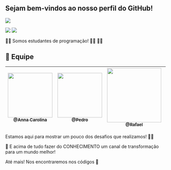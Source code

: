 ## Sejam bem-vindos ao nosso perfil do GitHub!

<p><img src="https://img.shields.io/badge/Menu%20Principal-Projeto%20Em%20Construção-blue?style=for-the-badge&logo=appveyor"></p>
<p>
<img src="https://img.shields.io/badge/Tecnologias-Python-9cf">
<img src="https://img.shields.io/badge/Tecnologia-Jupyter Notebook-9cf">
</p>

:technologist:  Somos estudantes de programação! :man_technologist: :woman_technologist:

## 	:handshake: Equipe

[<img src="https://github.com/developersapi/LMSApp/blob/main/anna.jpeg" width=140 > <br> <sub> @Anna Carolina </sub>](https://github.com/AnnaCMendes)| [<img src="https://github.com/developersapi/LMSApp/blob/main/pedrofs.jpg" width=140 > <br> <sub> @Pedro  </sub>](https://github.com/PedroSilva201) | [<img  src="https://avatars.githubusercontent.com/u/67149165?v=4" width=170 > <br> <sub> @Rafael </sub>](https://github.com/Rafael-BD) | [<img src="https://github.com/developersapi/LMSApp/blob/main/rafael.jpg" width=140 > <br> <sub> @Rafael </sub>](https://github.com/rafaeldossper)|[<img src="https://avatars.githubusercontent.com/u/64873345?v=4" width=140 > <br> <sub> @Camila </sub>](https://github.com/camilaffpacheco)|
 | :---: |:---:|:---:|:---:|:---:|



Estamos aqui para mostrar um pouco dos desafios que realizamos! :climbing_woman:

🌱 E acima de tudo fazer do CONHECIMENTO um canal de transformação para um mundo melhor!



Até mais! Nos encontraremos nos códigos  :vulcan_salute:
